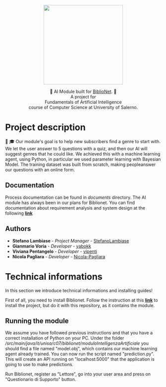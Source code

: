 <p align = "center">
  <img src = "https://github.com/StefanoLambiase/biblionet/blob/master/.github/logo_BiblioNet.png" width = "256" heigth = "256">
</p>

<p align = "center">
  📕 AI Module built for <a href="https://github.com/StefanoLambiase/biblionet">BiblioNet</a>. 📕
  <br>
  A project for
  <br>
  Fundamentals of Artificial Intelligence
  <br>
  course of Computer Science at University of Salerno.
</p>

# Project description

📕 🎓 Our module's goal is to help new subscribers find a genre to start with. We let the user answer to 5 questions with a quiz, and then our AI will suggest
genres that he could like.
We achieved this with a machine learning agent, using Python, in particular we used parameter learning with Bayesian Model.
The training dataset was built from scratch, making peopleanswer our questions with an online form.



## Documentation

Process documentation can be found in <em>documents</em> directory.
The AI module has always been in our plans for Biblionet. You can find 
documentation about requirement analysis and system design at the following 
<a href="https://github.com/StefanoLambiase/biblionet/tree/master/projectDocs/Prodotto/Documenti"><b>link</b></a>

## Authors

* **Stefano Lambiase**      - *Project Manager*   - [StefanoLambiase](https://github.com/StefanoLambiase)
* **Gianmario Voria**       - *Developer*         - [yabokk](https://github.com/yabokk)
* **Viviana Pentangelo**    - *Developer*         - [vipenti](https://github.com/vipenti)
* **Nicola Pagliara**       - *Developer*         - [Nicola-Pagliara](https://github.com/Nicola-Pagliara)


# Technical informations

In this section we introduce technical informations and installing guides!

First of all, you need to install Biblionet.
Follow the instruction at this <a href="https://github.com/StefanoLambiase/biblionet"><b>link</b></a> to install the project, but do it with this repository, 
as it contains the module.


## Running the module

We assume you have followed previous instructions and that you have a correct installation of Python on your PC.
Under the folder <em>/src/main/java/it/unisa/c07/biblionet/moduloIntelligenzaArtificiale</em> you should find a file
named "model.obj", which contains our machine learning agent already trained.
You can now run the script named "prediction.py". This will create an API running on "localhost:5000" that the application is going to
use to make predictions.

Run Biblionet, register as "Lettore", go into your user area and press on "Questionario di Supporto" button. 


